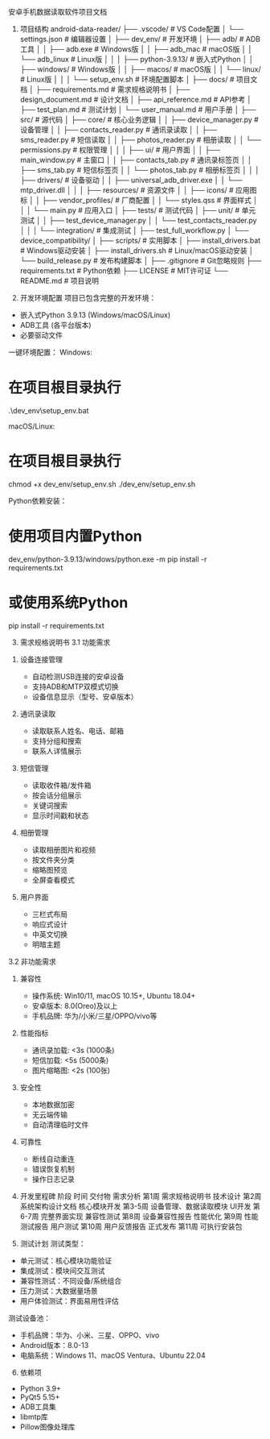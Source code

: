 安卓手机数据读取软件项目文档

1. 项目结构
android-data-reader/
├── .vscode/                     # VS Code配置
│   └── settings.json            # 编辑器设置
│
├── dev_env/                     # 开发环境
│   ├── adb/                     # ADB工具
│   │   ├── adb.exe              # Windows版
│   │   ├── adb_mac              # macOS版
│   │   └── adb_linux            # Linux版
│   │
│   ├── python-3.9.13/           # 嵌入式Python
│   │   ├── windows/             # Windows版
│   │   ├── macos/               # macOS版
│   │   └── linux/               # Linux版
│   │
│   └── setup_env.sh             # 环境配置脚本
│
├── docs/                        # 项目文档
│   ├── requirements.md          # 需求规格说明书
│   ├── design_document.md       # 设计文档
│   ├── api_reference.md         # API参考
│   ├── test_plan.md             # 测试计划
│   └── user_manual.md           # 用户手册
│
├── src/                         # 源代码
│   ├── core/                    # 核心业务逻辑
│   │   ├── device_manager.py    # 设备管理
│   │   ├── contacts_reader.py   # 通讯录读取
│   │   ├── sms_reader.py        # 短信读取
│   │   ├── photos_reader.py     # 相册读取
│   │   └── permissions.py       # 权限管理
│   │
│   ├── ui/                      # 用户界面
│   │   ├── main_window.py       # 主窗口
│   │   ├── contacts_tab.py      # 通讯录标签页
│   │   ├── sms_tab.py           # 短信标签页
│   │   └── photos_tab.py        # 相册标签页
│   │
│   ├── drivers/                 # 设备驱动
│   │   ├── universal_adb_driver.exe
│   │   └── mtp_driver.dll
│   │
│   ├── resources/               # 资源文件
│   │   ├── icons/               # 应用图标
│   │   ├── vendor_profiles/     # 厂商配置
│   │   └── styles.qss           # 界面样式
│   │
│   └── main.py                  # 应用入口
│
├── tests/                       # 测试代码
│   ├── unit/                    # 单元测试
│   │   ├── test_device_manager.py
│   │   └── test_contacts_reader.py
│   │
│   └── integration/             # 集成测试
│       ├── test_full_workflow.py
│       └── device_compatibility/
│
├── scripts/                     # 实用脚本
│   ├── install_drivers.bat      # Windows驱动安装
│   ├── install_drivers.sh       # Linux/macOS驱动安装
│   └── build_release.py         # 发布构建脚本
│
├── .gitignore                   # Git忽略规则
├── requirements.txt             # Python依赖
├── LICENSE                      # MIT许可证
└── README.md                    # 项目说明

2. 开发环境配置
项目已包含完整的开发环境：
- 嵌入式Python 3.9.13 (Windows/macOS/Linux)
- ADB工具 (各平台版本)
- 必要驱动文件

一键环境配置：
Windows:
# 在项目根目录执行
.\dev_env\setup_env.bat

macOS/Linux:
# 在项目根目录执行
chmod +x dev_env/setup_env.sh
./dev_env/setup_env.sh

Python依赖安装：
# 使用项目内置Python
dev_env/python-3.9.13/windows/python.exe -m pip install -r requirements.txt

# 或使用系统Python
pip install -r requirements.txt

3. 需求规格说明书
3.1 功能需求
1) 设备连接管理
   - 自动检测USB连接的安卓设备
   - 支持ADB和MTP双模式切换
   - 设备信息显示（型号、安卓版本）

2) 通讯录读取
   - 读取联系人姓名、电话、邮箱
   - 支持分组和搜索
   - 联系人详情展示

3) 短信管理
   - 读取收件箱/发件箱
   - 按会话分组展示
   - 关键词搜索
   - 显示时间戳和状态

4) 相册管理
   - 读取相册图片和视频
   - 按文件夹分类
   - 缩略图预览
   - 全屏查看模式

5) 用户界面
   - 三栏式布局
   - 响应式设计
   - 中英文切换
   - 明暗主题

3.2 非功能需求
1) 兼容性
   - 操作系统: Win10/11, macOS 10.15+, Ubuntu 18.04+
   - 安卓版本: 8.0(Oreo)及以上
   - 手机品牌: 华为/小米/三星/OPPO/vivo等

2) 性能指标
   - 通讯录加载: <3s (1000条)
   - 短信加载: <5s (5000条)
   - 图片缩略图: <2s (100张)

3) 安全性
   - 本地数据加密
   - 无云端传输
   - 自动清理临时文件

4) 可靠性
   - 断线自动重连
   - 错误恢复机制
   - 操作日志记录

4. 开发里程碑
阶段          时间       交付物
需求分析      第1周       需求规格说明书
技术设计      第2周       系统架构设计文档
核心模块开发  第3-5周     设备管理、数据读取模块
UI开发       第6-7周     完整界面实现
兼容性测试    第8周       设备兼容性报告
性能优化      第9周       性能测试报告
用户测试      第10周      用户反馈报告
正式发布      第11周      可执行安装包

5. 测试计划
测试类型：
- 单元测试：核心模块功能验证
- 集成测试：模块间交互测试
- 兼容性测试：不同设备/系统组合
- 压力测试：大数据量场景
- 用户体验测试：界面易用性评估

测试设备池：
- 手机品牌：华为、小米、三星、OPPO、vivo
- Android版本：8.0-13
- 电脑系统：Windows 11、macOS Ventura、Ubuntu 22.04

6. 依赖项
- Python 3.9+
- PyQt5 5.15+
- ADB工具集
- libmtp库
- Pillow图像处理库